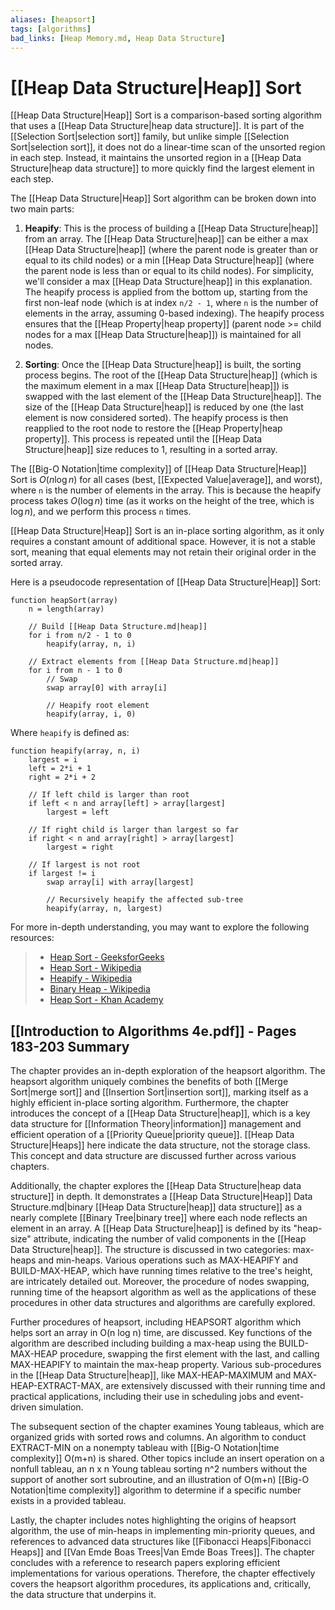 ```yaml
---
aliases: [heapsort]
tags: [algorithms]
bad_links: [Heap Memory.md, Heap Data Structure]
---
```

# [[Heap Data Structure|Heap]] Sort

[[Heap Data Structure|Heap]] Sort is a comparison-based sorting algorithm that uses a [[Heap Data Structure|heap data structure]]. It is part of the [[Selection Sort|selection sort]] family, but unlike simple [[Selection Sort|selection sort]], it does not do a linear-time scan of the unsorted region in each step. Instead, it maintains the unsorted region in a [[Heap Data Structure|heap data structure]] to more quickly find the largest element in each step.

The [[Heap Data Structure|Heap]] Sort algorithm can be broken down into two main parts:

1. **Heapify**: This is the process of building a [[Heap Data Structure|heap]] from an array. The [[Heap Data Structure|heap]] can be either a max [[Heap Data Structure|heap]] (where the parent node is greater than or equal to its child nodes) or a min [[Heap Data Structure|heap]] (where the parent node is less than or equal to its child nodes). For simplicity, we'll consider a max [[Heap Data Structure|heap]] in this explanation. The heapify process is applied from the bottom up, starting from the first non-leaf node (which is at index `n/2 - 1`, where `n` is the number of elements in the array, assuming 0-based indexing). The heapify process ensures that the [[Heap Property|heap property]] (parent node >= child nodes for a max [[Heap Data Structure|heap]]) is maintained for all nodes.

2. **Sorting**: Once the [[Heap Data Structure|heap]] is built, the sorting process begins. The root of the [[Heap Data Structure|heap]] (which is the maximum element in a max [[Heap Data Structure|heap]]) is swapped with the last element of the [[Heap Data Structure|heap]]. The size of the [[Heap Data Structure|heap]] is reduced by one (the last element is now considered sorted). The heapify process is then reapplied to the root node to restore the [[Heap Property|heap property]]. This process is repeated until the [[Heap Data Structure|heap]] size reduces to 1, resulting in a sorted array.

The [[Big-O Notation|time complexity]] of [[Heap Data Structure|Heap]] Sort is $O(n \log n)$ for all cases (best, [[Expected Value|average]], and worst), where `n` is the number of elements in the array. This is because the heapify process takes $O(\log n)$ time (as it works on the height of the tree, which is $\log n$), and we perform this process `n` times.

[[Heap Data Structure|Heap]] Sort is an in-place sorting algorithm, as it only requires a constant amount of additional space. However, it is not a stable sort, meaning that equal elements may not retain their original order in the sorted array.

Here is a pseudocode representation of [[Heap Data Structure|Heap]] Sort:

```
function heapSort(array)
    n = length(array)

    // Build [[Heap Data Structure.md|heap]]
    for i from n/2 - 1 to 0
        heapify(array, n, i)

    // Extract elements from [[Heap Data Structure.md|heap]]
    for i from n - 1 to 0
        // Swap
        swap array[0] with array[i]

        // Heapify root element
        heapify(array, i, 0)
```

Where `heapify` is defined as:

```
function heapify(array, n, i)
    largest = i
    left = 2*i + 1
    right = 2*i + 2

    // If left child is larger than root
    if left < n and array[left] > array[largest]
        largest = left

    // If right child is larger than largest so far
    if right < n and array[right] > array[largest]
        largest = right

    // If largest is not root
    if largest != i
        swap array[i] with array[largest]

        // Recursively heapify the affected sub-tree
        heapify(array, n, largest)
```

For more in-depth understanding, you may want to explore the following resources:

> - [Heap Sort - GeeksforGeeks](https://www.google.com/search?q=Heap+Sort+GeeksforGeeks)
> - [Heap Sort - Wikipedia](https://www.google.com/search?q=Heap+Sort+Wikipedia)
> - [Heapify - Wikipedia](https://www.google.com/search?q=Heapify+Wikipedia)
> - [Binary Heap - Wikipedia](https://www.google.com/search?q=Binary+Heap+Wikipedia)
> - [Heap Sort - Khan Academy](https://www.google.com/search?q=Heap+Sort+Khan+Academy)

## [[Introduction to Algorithms 4e.pdf]] - Pages 183-203 Summary

The chapter provides an in-depth exploration of the heapsort algorithm. The heapsort algorithm uniquely combines the benefits of both [[Merge Sort|merge sort]] and [[Insertion Sort|insertion sort]], marking itself as a highly efficient in-place sorting algorithm. Furthermore, the chapter introduces the concept of a [[Heap Data Structure|heap]], which is a key data structure for [[Information Theory|information]] management and efficient operation of a [[Priority Queue|priority queue]]. [[Heap Data Structure|Heaps]] here indicate the data structure, not the storage class. This concept and data structure are discussed further across various chapters.

Additionally, the chapter explores the [[Heap Data Structure|heap data structure]] in depth. It demonstrates a [[Heap Data Structure|Heap]] Data Structure.md|binary [[Heap Data Structure|heap]] data structure]] as a nearly complete [[Binary Tree|binary tree]] where each node reflects an element in an array. A [[Heap Data Structure|heap]] is defined by its "heap-size" attribute, indicating the number of valid components in the [[Heap Data Structure|heap]]. The structure is discussed in two categories: max-heaps and min-heaps. Various operations such as MAX-HEAPIFY and BUILD-MAX-HEAP, which have running times relative to the tree's height, are intricately detailed out. Moreover, the procedure of nodes swapping, running time of the heapsort algorithm as well as the applications of these procedures in other data structures and algorithms are carefully explored.

Further procedures of heapsort, including HEAPSORT algorithm which helps sort an array in O(n log n) time, are discussed. Key functions of the algorithm are described including building a max-heap using the BUILD-MAX-HEAP procedure, swapping the first element with the last, and calling MAX-HEAPIFY to maintain the max-heap property. Various sub-procedures in the [[Heap Data Structure|heap]], like MAX-HEAP-MAXIMUM and MAX-HEAP-EXTRACT-MAX, are extensively discussed with their running time and practical applications, including their use in scheduling jobs and event-driven simulation.

The subsequent section of the chapter examines Young tableaus, which are organized grids with sorted rows and columns. An algorithm to conduct EXTRACT-MIN on a nonempty tableau with [[Big-O Notation|time complexity]] O(m+n) is shared. Other topics include an insert operation on a nonfull tableau, an n x n Young tableau sorting n^2 numbers without the support of another sort subroutine, and an illustration of O(m+n) [[Big-O Notation|time complexity]] algorithm to determine if a specific number exists in a provided tableau.

Lastly, the chapter includes notes highlighting the origins of heapsort algorithm, the use of min-heaps in implementing min-priority queues, and references to advanced data structures like [[Fibonacci Heaps|Fibonacci Heaps]] and [[Van Emde Boas Trees|Van Emde Boas Trees]]. The chapter concludes with a reference to research papers exploring efficient implementations for various operations. Therefore, the chapter effectively covers the heapsort algorithm procedures, its applications and, critically, the data structure that underpins it.
